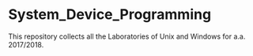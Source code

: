 # System_Device_Programming
This repository collects all the Laboratories of Unix and Windows for a.a. 2017/2018. 
